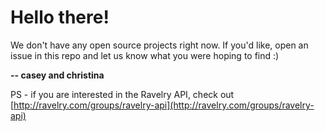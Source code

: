 # Hello there!

We don't have any open source projects right now. If you'd like, open an issue in this repo and let us know what you were hoping to find :)

**-- casey and christina**

PS - if you are interested in the Ravelry API, check out [http://ravelry.com/groups/ravelry-api](http://ravelry.com/groups/ravelry-api)

